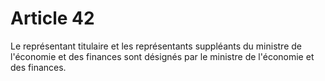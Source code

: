 # Article 42

Le représentant titulaire et les représentants suppléants du ministre de l'économie et des finances sont désignés par le ministre de l'économie et des finances.
